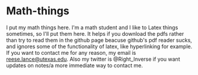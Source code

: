 # Math-things
I put my math things here.
I'm a math student and I like to Latex things sometimes, so I'll put them here. It helps if you 
download the pdfs rather than try to read them in the github page beacuse github's pdf reader sucks,
and ignores some of the functionality of latex, like hyperlinking for example. 
If you want to contact me for any reason, my email is reese.lance@utexas.edu. 
Also my twitter is @Right_Inverse if you want updates on notes/a more immediate way to contact me.
